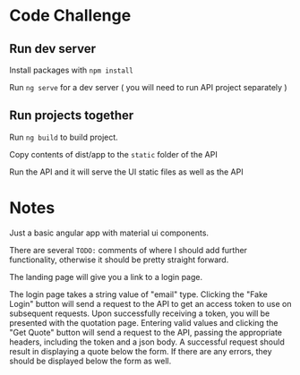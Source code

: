 # Code Challenge

## Run dev server

Install packages with `npm install`

Run `ng serve` for a dev server ( you will need to run API project separately )

## Run projects together

Run `ng build` to build project.

Copy contents of dist/app to the `static` folder of the API

Run the API and it will serve the UI static files as well as the API

# Notes

Just a basic angular app with material ui components.

There are several `TODO:` comments of where I should add further functionality, otherwise it should be pretty straight forward.

The landing page will give you a link to a login page. 

The login page takes a string value of "email" type. Clicking the "Fake Login" button will send a request to the API to get an access token to use on subsequent requests. Upon successfully receiving a token, you will be presented with the quotation page. Entering valid values and clicking the "Get Quote" button will send a request to the API, passing the appropriate headers, including the token and a json body. A successful request should result in displaying a quote below the form. If there are any errors, they should be displayed below the form as well.


